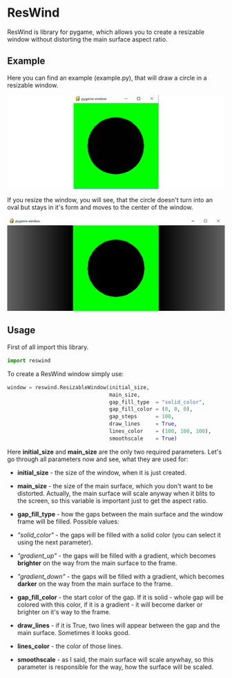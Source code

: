 # ResWind
ResWind is library for pygame, which allows you to create a resizable window without distorting the main surface aspect ratio.
## Example
Here you can find an example (example.py), that will draw a circle in a resizable window.

![Normal circle](/images/1.png)

If you resize the window, you will see, that the circle doesn't turn into an oval but stays in it's form and moves to the center of the window.

![Resized circle](/images/2.png)

## Usage
First of all import this library.
```python
import reswind
```
To create a ResWind window simply use:
```python
window = reswind.ResizableWindow(initial_size,
                                 main_size,
                                 gap_fill_type  = "solid_color",
                                 gap_fill_color = (0, 0, 0),
                                 gap_steps      = 100,
                                 draw_lines     = True,
                                 lines_color    = (100, 100, 100),
                                 smoothscale    = True)
```
Here **initial_size** and **main_size** are the only two required parameters. Let's go through all parameters now and see, what they are used for:
 * **initial_size**   - the size of the window, when it is just created.
 * **main_size**      - the size of the main surface, which you don't want to be distorted. Actually, the main surface will scale anyway when it blits to the screen, so this variable is important just to get the aspect ratio.
 * **gap_fill_type**  - how the gaps between the main surface and the window frame will be filled. Possible values:   
  * *"solid_color"* - the gaps will be filled with a solid color (you can select it using the next parameter).
  * *"gradient_up"* - the gaps will be filled with a gradient, which becomes **brighter** on the way from the main surface to the frame.
  * *"gradient_down"* - the gaps will be filled with a gradient, which becomes **darker** on the way from the main surface to the frame.

* **gap_fill_color**  - the start color of the gap. If it is solid - whole gap will be colored with this color, if it is a gradient - it will become darker or brighter on it's way to the frame.
* **draw_lines**      - if it is True, two lines will appear between the gap and the main surface. Sometimes it looks good.
* **lines_color**     - the color of those lines.
* **smoothscale**     - as I said, the main surface will scale anywhay, so this parameter is responsible for the way, how the surface will be scaled.
